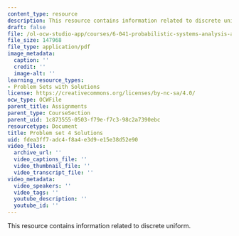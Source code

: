 ```yaml
---
content_type: resource
description: This resource contains information related to discrete uniform.
draft: false
file: /ol-ocw-studio-app/courses/6-041-probabilistic-systems-analysis-and-applied-probability-fall-2010/fdea3ff7adc4f8a4e3d9e15e38d52e90_MIT6_041F10_assn04_sol.pdf
file_size: 147968
file_type: application/pdf
image_metadata:
  caption: ''
  credit: ''
  image-alt: ''
learning_resource_types:
- Problem Sets with Solutions
license: https://creativecommons.org/licenses/by-nc-sa/4.0/
ocw_type: OCWFile
parent_title: Assignments
parent_type: CourseSection
parent_uid: 1c873555-0503-f79e-f7c3-98c2a7390ebc
resourcetype: Document
title: Problem set 4 Solutions
uid: fdea3ff7-adc4-f8a4-e3d9-e15e38d52e90
video_files:
  archive_url: ''
  video_captions_file: ''
  video_thumbnail_file: ''
  video_transcript_file: ''
video_metadata:
  video_speakers: ''
  video_tags: ''
  youtube_description: ''
  youtube_id: ''
---
```

This resource contains information related to discrete uniform.